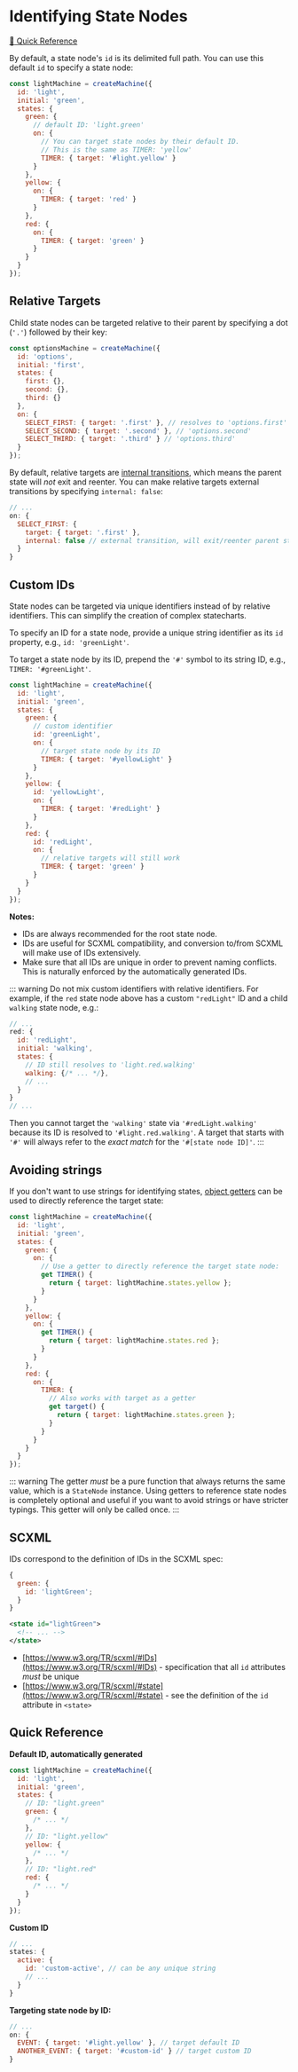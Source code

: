 # Identifying State Nodes

[:rocket: Quick Reference](#quick-reference)

By default, a state node's `id` is its delimited full path. You can use this default `id` to specify a state node:

```js
const lightMachine = createMachine({
  id: 'light',
  initial: 'green',
  states: {
    green: {
      // default ID: 'light.green'
      on: {
        // You can target state nodes by their default ID.
        // This is the same as TIMER: 'yellow'
        TIMER: { target: '#light.yellow' }
      }
    },
    yellow: {
      on: {
        TIMER: { target: 'red' }
      }
    },
    red: {
      on: {
        TIMER: { target: 'green' }
      }
    }
  }
});
```

## Relative Targets

Child state nodes can be targeted relative to their parent by specifying a dot (`'.'`) followed by their key:

```js {10-12}
const optionsMachine = createMachine({
  id: 'options',
  initial: 'first',
  states: {
    first: {},
    second: {},
    third: {}
  },
  on: {
    SELECT_FIRST: { target: '.first' }, // resolves to 'options.first'
    SELECT_SECOND: { target: '.second' }, // 'options.second'
    SELECT_THIRD: { target: '.third' } // 'options.third'
  }
});
```

By default, relative targets are [internal transitions](./transitions.md#internal-transitions), which means the parent state will _not_ exit and reenter. You can make relative targets external transitions by specifying `internal: false`:

```js {4}
// ...
on: {
  SELECT_FIRST: {
    target: { target: '.first' },
    internal: false // external transition, will exit/reenter parent state node
  }
}
```

## Custom IDs

State nodes can be targeted via unique identifiers instead of by relative identifiers. This can simplify the creation of complex statecharts.

To specify an ID for a state node, provide a unique string identifier as its `id` property, e.g., `id: 'greenLight'`.

To target a state node by its ID, prepend the `'#'` symbol to its string ID, e.g., `TIMER: '#greenLight'`.

```js
const lightMachine = createMachine({
  id: 'light',
  initial: 'green',
  states: {
    green: {
      // custom identifier
      id: 'greenLight',
      on: {
        // target state node by its ID
        TIMER: { target: '#yellowLight' }
      }
    },
    yellow: {
      id: 'yellowLight',
      on: {
        TIMER: { target: '#redLight' }
      }
    },
    red: {
      id: 'redLight',
      on: {
        // relative targets will still work
        TIMER: { target: 'green' }
      }
    }
  }
});
```

**Notes:**

- IDs are always recommended for the root state node.
- IDs are useful for SCXML compatibility, and conversion to/from SCXML will make use of IDs extensively.
- Make sure that all IDs are unique in order to prevent naming conflicts. This is naturally enforced by the automatically generated IDs.

::: warning
Do not mix custom identifiers with relative identifiers. For example, if the `red` state node above has a custom `"redLight"` ID and a child `walking` state node, e.g.:

```js
// ...
red: {
  id: 'redLight',
  initial: 'walking',
  states: {
    // ID still resolves to 'light.red.walking'
    walking: {/* ... */},
    // ...
  }
}
// ...
```

Then you cannot target the `'walking'` state via `'#redLight.walking'` because its ID is resolved to `'#light.red.walking'`. A target that starts with `'#'` will always refer to the _exact match_ for the `'#[state node ID]'`.
:::

## Avoiding strings

If you don't want to use strings for identifying states, [object getters](https://developer.mozilla.org/en-US/docs/Web/JavaScript/Reference/Functions/get) can be used to directly reference the target state:

```js
const lightMachine = createMachine({
  id: 'light',
  initial: 'green',
  states: {
    green: {
      on: {
        // Use a getter to directly reference the target state node:
        get TIMER() {
          return { target: lightMachine.states.yellow };
        }
      }
    },
    yellow: {
      on: {
        get TIMER() {
          return { target: lightMachine.states.red };
        }
      }
    },
    red: {
      on: {
        TIMER: {
          // Also works with target as a getter
          get target() {
            return { target: lightMachine.states.green };
          }
        }
      }
    }
  }
});
```

::: warning
The getter _must_ be a pure function that always returns the same value, which is a `StateNode` instance. Using getters to reference state nodes is completely optional and useful if you want to avoid strings or have stricter typings. This getter will only be called once.
:::

## SCXML

IDs correspond to the definition of IDs in the SCXML spec:

```js
{
  green: {
    id: 'lightGreen';
  }
}
```

```xml
<state id="lightGreen">
  <!-- ... -->
</state>
```

- [https://www.w3.org/TR/scxml/#IDs](https://www.w3.org/TR/scxml/#IDs) - specification that all `id` attributes _must_ be unique
- [https://www.w3.org/TR/scxml/#state](https://www.w3.org/TR/scxml/#state) - see the definition of the `id` attribute in `<state>`

## Quick Reference

**Default ID, automatically generated**

```js
const lightMachine = createMachine({
  id: 'light',
  initial: 'green',
  states: {
    // ID: "light.green"
    green: {
      /* ... */
    },
    // ID: "light.yellow"
    yellow: {
      /* ... */
    },
    // ID: "light.red"
    red: {
      /* ... */
    }
  }
});
```

**Custom ID**

```js
// ...
states: {
  active: {
    id: 'custom-active', // can be any unique string
    // ...
  }
}
```

**Targeting state node by ID:**

```js
// ...
on: {
  EVENT: { target: '#light.yellow' }, // target default ID
  ANOTHER_EVENT: { target: '#custom-id' } // target custom ID
}
```
